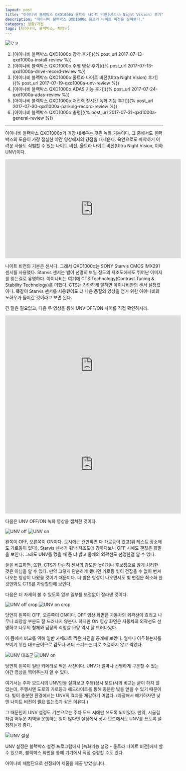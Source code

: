 ```yaml
---
layout: post
title: "아이나비 블랙박스 QXD1000α 울트라 나이트 비전(Ultra Night Vision) 후기"
description: "아이나비 블랙박스 QXD1000α 울트라 나이트 비전을 살펴본다."
category: 생활/가전
tags: [아이나비, 블랙박스, 체험단]
---
```


![로고](https://lh3.googleusercontent.com/-ZOHfv5nwg-M/WWdZVUbc4QI/AAAAAAAAVTY/zn8ULiJl2KETvSp09ow3hvLqfIaWtzhWQCE0YBhgL/s640/QXD1000%25CE%25B1+LOGO.png)

1. [아이나비 블랙박스 QXD1000α 장착 후기]({% post_url 2017-07-13-qxd1000a-install-review %})
2. [아이나비 블랙박스 QXD1000α 주행 영상 후기]({% post_url 2017-07-13-qxd1000a-drive-record-review %})
3. [아이나비 블랙박스 QXD1000α 울트라 나이트 비전(Ultra Night Vision) 후기]({% post_url 2017-07-19-qxd1000a-unv-review %})
4. [아이나비 블랙박스 QXD1000α ADAS 기능 후기]({% post_url 2017-07-24-qxd1000a-adas-review %})
5. [아이나비 블랙박스 QXD1000α 저전력 장시간 녹화 기능 후기]({% post_url 2017-07-30-qxd1000a-parking-record-review %})
6. [아이나비 블랙박스 QXD1000α 총평]({% post_url 2017-07-31-qxd1000a-general-review %})

- - - - -

아이나비 블랙박스 QXD1000α가 가장 내세우는 것은 녹화 기능이다.
그 중에서도 블랙박스의 도움이 가장 절실한 야간 영상에서의 강점을 내세운다.
육안으로도 파악하기 어려운 사물도 식별할 수 있는 나이트 비전,
울트라 나이트 비전(Ultra Night Vision, 이하 UNV)이다.

<center><iframe width="560" height="315" src="https://www.youtube.com/embed/tHwC4iUYAcI" frameborder="0" allowfullscreen></iframe></center>

나이트 비전의 기본은 센서다.
그래서 QXD1000α는 SONY Starvis CMOS IMX291 센서를 사용했다.
Starvis 센서는 별이 선명히 보일 정도의 저조도에서도 뛰어난 이미지를 얻는걸로 유명하다.
아이나비는 여기에 CTS Technology(Contrast Tuning & Stability Technology)를 더했다.
CTS는 간단하게 말하면 아이나비만의 센서 설정값이다.
똑같이 Starvis 센서를 사용했어도 더 나은 품질의 영상을 얻기 위한
아이나비의 노하우가 들어간 것이라고 보면 된다.

긴 말은 필요없고, 다음 두 영상을 통해 UNV OFF/ON 차이를 직접 확인하시라.

<center><iframe width="560" height="315" src="https://www.youtube.com/embed/Q5MGZGNKRDI" frameborder="0" allowfullscreen></iframe></center>

<center><iframe width="560" height="315" src="https://www.youtube.com/embed/ga4aohY7910" frameborder="0" allowfullscreen></iframe></center>

다음은 UNV OFF/ON 녹화 영상을 캡쳐한 것이다.

![UNV off](https://lh3.googleusercontent.com/-N3XrAX9HJZc/WW96YwvUaUI/AAAAAAAAVZo/FUQgCSb3yyEhgAIfL3_kWUz6WNyt9HryACE0YBhgL/w340/qxd1000a-unv-off.jpg)
![UNV on](https://lh3.googleusercontent.com/-sy-HQLisax8/WW96gAN2VAI/AAAAAAAAVZ4/-Ucfolq42lkxfXl1Rd9ZyTnN2kokcSYzQCE0YBhgL/w340/qxd1000a-unv-on.jpg)

왼쪽이 OFF, 오른쪽이 ON이다.
도시에는 왠만하면 다 가로등이 있고(위 테스트 장소에도 가로등이 있다),
Starvis 센서가 워낙 저조도에 강하다보니 OFF 시에도 괜찮은 화질을 보인다.
그래도 UNV를 켰을 때 좀 더 밝고 물체의 외곽선도 선명한걸 알 수 있다.

둘을 비교하면, 또한, CTS가 단순히 센서의 감도만 높이거나 후보정으로 밝게 처리한 것은 아님을 알 수 있다.
만약 그렇게 단순하게 했다면 가로등 빛이 걷잡을 수 없이 번져나오는 영상이 나왔을 것이기 때문이다.
더 밝은 영상이 나오면서도 빛 번짐은 최소화 한 것만봐도 CTS를 자랑할만해 보인다.

다음은 더 자세히 볼 수 있도록 암부 일부를 보정없이 잘라낸 것이다.

![UNV off crop](https://lh3.googleusercontent.com/-AcQkuli0MwE/WW96upLQjnI/AAAAAAAAVaI/f3cdmHn3EeANDMBcm4G3UEL1mO4v8eGQQCE0YBhgL/w340/qxd1000a-unv-off-crop.jpg)
![UNV on crop](https://lh3.googleusercontent.com/-aH-KXDRBhOQ/WW968myExFI/AAAAAAAAVaY/GF05zRuuOisqexWsG2Wjqt5B9bWtoQoCQCE0YBhgL/w340/qxd1000a-unv-on-crop.jpg)

당연히 왼쪽이 OFF, 오른쪽이 ON이다.
OFF 영상 화면은 자동차의 외곽선이 흐리고 나무나 쇠창살 부분도 잘 드러나지 않는다.
하지만 ON 영상 화면은 자동차의 외곽선도 선명하고 나무의 형체와 담장의 쇠창살 모양 역시 잘 드러나있다.

이 쯤에서 비교를 위해 일반 카메라로 찍은 사진을 공개해 보겠다.
얼마나 어두웠는지를 보이기 위한 대조군이므로 감도나 셔터 스피드는 따로 조절하지 않고 찍었다.

![UNV 대조군](https://lh3.googleusercontent.com/-Ot3zKwvZ21k/WW9_sf4uReI/AAAAAAAAVbU/MtPVpnXTKnIzw0dCKphDzz2Yr_I2bjD2gCE0YBhgL/w340/qxd1000a-unv-controlgroup.jpg)
![UNV on](https://lh3.googleusercontent.com/-sy-HQLisax8/WW96gAN2VAI/AAAAAAAAVZ4/-Ucfolq42lkxfXl1Rd9ZyTnN2kokcSYzQCE0YBhgL/w340/qxd1000a-unv-on.jpg)

당연히 왼쪽이 일반 카메라로 찍은 사진이다.
UNV가 얼마나 선명하게 구분할 수 있는 야간 영상을 찍어주는지 알 수 있다.

여기서는 주차 모드시의 UNV만을 살펴보고 주행(상시 모드)시의 비교는 굳이 하지 않았는데,
주행시엔 도로의 가로등과 헤드라이트를 통해 충분한 빛을 얻을 수 있기 때문이다.
빛이 충분한 환경에서는 UNV의 효과를 체감하기 어렵다.
(과장해서 얘기하자면 낮엔 나이트 비전이 필요 없는것과 같은 이유다.)

그 때문인지 UNV 설정도 기본으로는 주차 모드 시에만 쓰도록 되어있다.
만약, 시골길처럼 어두운 지역을 운행하는 일이 많다면
설정에서 상시 모드에서도 UNV를 쓰도록 설정하는게 좋다.

![UNV 설정](https://lh3.googleusercontent.com/-3qWLNcT4ogc/WW-EUVlR4eI/AAAAAAAAVbw/86kWxFpYmHAWp1RL7c8zAb6YdCIYAhLogCE0YBhgL/w320/QXD1000_Setting-003-s2.jpg)

UNV 설정은 블랙박스 설정 프로그램에서 [녹화기능 설정 - 울트라 나이트 비전]에서 할 수 있으며,
블랙박스 화면을 통해 기기에서 직접 설정할 수도 있다.



<div class="im im-info">
아이나비 체험단으로 선정되어 제품을 제공 받았습니다.
</div>
